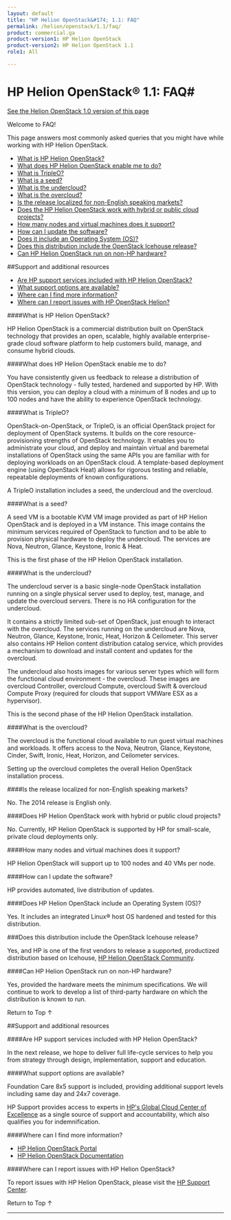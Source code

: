 ```yaml
---
layout: default
title: "HP Helion OpenStack&#174; 1.1: FAQ"
permalink: /helion/openstack/1.1/faq/
product: commercial.ga
product-version1: HP Helion OpenStack
product-version2: HP Helion OpenStack 1.1
role1: All

---
```

<!--PUBLISHED-->

<!--
<p style="font-size: small;"> <a href="/helion/openstack/1.1/release-notes/">&#9664; PREV</a> | <a href="/helion/openstack/1.1/">&#9650; UP</a> | <a href="/helion/openstack/1.1/technical-overview/">NEXT &#9654;</a> </p>
-->

# HP Helion OpenStack&#174; 1.1: FAQ#
[See the Helion OpenStack 1.0 version of this page](/helion/openstack/faq/)

Welcome to FAQ! 

This page answers most commonly asked  queries that you might have while working with HP Helion OpenStack.

<!---##Understanding HP Helion OpenStack-->

* [What is HP Helion OpenStack?](#whatHelion)
* [What does HP Helion OpenStack enable me to do?](#distroenable)
* [What is TripleO?](#TripleO)
* [What is a seed?](#whatisseed)  
* [What is the undercloud?](#whatisundercloud) 
* [What is the overcloud?](#whatisovercloud) <!---* [What is available in this release?](#preview)-->
* [Is the release localized for non-English speaking markets?](#localized) 
* [Does the HP Helion OpenStack work with hybrid or public cloud projects?](#hybridorpubliccloud)
* [How many nodes and virtual machines does it support?](#nodes)  
* [How can I update the software?](#softwareupdate)
* [Does it include an Operating System (OS)?](#includeOS)
* [Does this distribution include the OpenStack Icehouse release?](#icehouse) 
* [Can HP Helion OpenStack run on non-HP hardware?](#nonhphardware)

##Support and additional resources  

* [Are HP support services included with HP Helion OpenStack?](#supportservices)
* [What support options are available?](#supportoptions)
* [Where can I find more information?](#MoreInfo)
* [Where can I report issues with HP OpenStack Helion?](#reportissues) 

####What is HP Helion OpenStack?<a name="whatHelion"></a>

HP Helion OpenStack is a commercial distribution built on OpenStack technology that provides an open, scalable, highly available enterprise-grade cloud software platform to help customers build, manage, and consume hybrid clouds. 

<!-- Removed per Gary's comments I HP Helion OpenStack is the first OpenStack distribution from HP. It is free to download and will be kept updated frequently to stay current with OpenStack developments. It is the foundational technology for all HP Helion products in the future.-->

####What does HP Helion OpenStack enable me to do?<a name="distroenable"></a>

You have consistently given us feedback to release a distribution of OpenStack technology - fully tested, hardened and supported by HP. With this version, you can deploy a cloud with a minimum of 8 nodes and up to 100 nodes and have the ability to experience OpenStack technology.  

<!-- Removed per JR's comments The final version of this free distribution enables you to evaluate OpenStack and to deploy small-scale private clouds in production (up to 30 nodes). They will be able to do this more quickly and easily with HP's simplified installation and update mechanisms.-->

<!-- #### Removed per Gary's comments I How does HP Helion OpenStack compare to other OpenStack distributions on the market? #### {#howcompare}

HP Helion OpenStack is one of the first distributions in the market, based on up-to-date code from the OpenStack community. It is derived from pure OpenStack and open source technologies, configured and packaged by HP. For example, TripleO, which is used for installation and update, is the official OpenStack project for deployment.-->
 
<!--#### Removed as per JR's comments Is there a cost associated with this distribution? #### {#distrocost} 

It is free to download. An optional support package will be available to purchase from HP for access to HP OpenStack technical support.  
--> 

####What is TripleO?<a name="TripleO"></a>

OpenStack-on-OpenStack, or TripleO, is an official  OpenStack project for deployment of OpenStack systems. It builds on the core resource-provisioning strengths of OpenStack technology. It enables you to administrate your cloud, and deploy and maintain virtual and baremetal installations of OpenStack using the same APIs you are familiar with for deploying workloads on an OpenStack cloud. A template-based deployment engine (using OpenStack Heat) allows for rigorous testing and reliable, repeatable deployments of known configurations.

A TripleO installation includes a seed, the undercloud and the overcloud.
 
####What is a seed?<a name="whatisseed"></a>  

A seed VM is a bootable KVM VM image provided as part of HP Helion OpenStack and is deployed in a VM instance. This image contains the minimum services required of OpenStack to function and to be able to provision physical hardware to deploy the undercloud. The services are Nova, Neutron, Glance, Keystone, Ironic & Heat.

This is the first phase of the HP Helion OpenStack installation.

####What is the undercloud?<a name="whatisundercloud"></a> 

The undercloud server is a basic single-node OpenStack installation running on a single physical server used to deploy, test, manage, and update the overcloud servers. There is no HA configuration for the undercloud. 

It contains a strictly limited sub-set of OpenStack, just enough to interact with the overcloud. The services running on the undercloud are Nova, Neutron, Glance, Keystone, Ironic, Heat, Horizon & Ceilometer. This server also contains HP Helion content distribution catalog  service, which provides a mechanism to download and install content and updates for the overcloud.

The undercloud also hosts images for various server types which will form the functional cloud environment - the overcloud. These images are overcloud Controller, overcloud Compute, overcloud Swift & overcloud Compute Proxy (required for clouds that support VMWare ESX as a hypervisor).

This is the second phase of the HP Helion OpenStack installation. 

####What is the overcloud?<a name="whatisovercloud"></a>

The overcloud is the functional cloud available to run guest virtual machines and workloads. It offers access to the Nova, Neutron, Glance, Keystone, Cinder, Swift, Ironic, Heat, Horizon, and Ceilometer services.  

Setting up the overcloud completes the overall Helion OpenStack installation process. 

<!---####What is available in this version?<a name="preview"></a>

On June 30th, we announced a preview of HP Helion OpenStack that enables you to deploy an OpenStack TripleO-based cloud experience and evaluate the Icehouse release of OpenStack.  

It is available with support for baremetal deployments (up to 30 Compute nodes). We plan to release new versions roughly every six weeks.-->

<!--
####When can I expect support for baremetal deployment? #### {#baremetal}

<font color="red">Support for baremetal deployment for a small scale private cloud deployment is available with this release.</font> 
(Removed per Gary's suggestion.) 
-->

####Is the release localized for non-English speaking markets?<a name="localized"></a>

No. The 2014 release is English only.

####Does HP Helion OpenStack work with hybrid or public cloud projects?<a name="hybridorpubliccloud"></a>

No. Currently, HP Helion OpenStack is supported by HP for small-scale, private cloud deployments only.

####How many nodes and virtual machines does it support?<a name="nodes"></a>

HP Helion OpenStack will support up to 100 nodes and 40 VMs per node. 

<!--In the final release, it will support scalable deployments of thousands of compute nodes supporting tens of thousands of VMs. This has been tested and proven using the best practices developed by HP over the past three years running OpenStack public cloud services at scale.-->
  
####How can I update the software?<a name="softwareupdate"></a>

HP provides automated, live distribution of updates.

####Does HP Helion OpenStack include an Operating System (OS)?<a name="includeOS"></a>

Yes. It includes an integrated Linux&#174; host OS hardened and tested for this distribution.

###Does this distribution include the OpenStack Icehouse release?<a name="icehouse"></a>

Yes, and HP is one of the first vendors to release a supported, productized distribution based on Icehouse, [HP Helion OpenStack Community](/helion/community/). 

####Can HP Helion OpenStack run on non-HP hardware?<a name="nonhphardware"></a>

Yes, provided the hardware meets the minimum specifications. We will continue to work to develop a list of third-party hardware on which the distribution is known to run.

<a href="#top" style="padding:14px 0px 14px 0px; text-decoration: none;"> Return to Top &#8593; </a>

##Support and additional resources  

####Are HP support services included with HP Helion OpenStack?<a name="supportservices"></a>

<!--No. An optional paid support contract from HP will be made available for purchase soon.--> 

In the next release, we hope to deliver full life-cycle services to help you from strategy through design, implementation, support and education. 

####What support options are available?<a name="supportoptions"></a>

Foundation Care 8x5 support is included, providing additional support levels including same day and 24x7 coverage.

HP Support provides access to experts in [HP's Global Cloud Center of Excellence](http://h20427.www2.hp.com/campaign/hp-cloud-centre-of-excellence/ap/en/index.html) as a single source of support and accountability, which also qualifies you for indemnification.
<!--
HP Helion OpenStack will be covered by Foundation Care Operations support at an additional cost, which will be available in the near future. You would be able to interact with experts in [HP's Global Cloud Center of Excellence](http://h20427.www2.hp.com/campaign/hp-cloud-centre-of-excellence/ap/en/index.html) as a single source of support and accountability.

You have access to:   	
* HP OpenStack technical experts, tools and best practices 
* HP Helion OpenStack edition software support
* Installation advisory support
* Help with software features and operational support
-->

####Where can I find more information?<a name="MoreInfo"></a>

* [HP Helion OpenStack Portal](http://www8.hp.com/us/en/cloud/hphelion-openstack.html)
* [HP Helion OpenStack Documentation](https://docs.hpcloud.com/helion/openstack/1.1/) 
<!--* [HP Helion OpenStack Support Forum](https://ask.openstack.org/en/questions/scope:all/sort:activity-desc/tags:hphelion) (Tag your questions with 'HPHelion')-->

####Where can I report issues with HP Helion OpenStack?<a name="reportissues"></a>

To report issues with HP Helion OpenStack, please visit the [HP Support Center](http://us-support.external.hp.com/portal/site/hpsc/public).  

<!-- removed per JR's comment I We are hosting the support discussion forum for the edition at [https://ask.openstack.org](https://ask.openstack.org).  Developers in the community are very familiar with this forum and already participate in OpenStack-related discussions there. Please tag your questions with 'HPHelion' to get our attention for any questions and issues you raise.--> 
<a href="#top" style="padding:14px 0px 14px 0px; text-decoration: none;"> Return to Top &#8593; </a>

----

<!--

####Does the distribution include non-OpenStack tools? #### {#nonopenstack}

No. HP Helion OpenStack is a pure distribution that leverages OpenStack standards coupled with HP Virtual Cloud Networking (VCN) application and ESX support.

[When can I expect support for baremetal deployment?](#baremetal)

####Is HP Helion OpenStack integrated with other HP Helion products and solutions? #### {#integrated}

Yes. These products will reference "Powered by HP OpenStack."

-->
